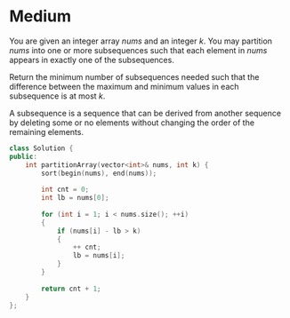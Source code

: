 # Medium

You are given an integer array $nums$ and an integer $k$. You may partition $nums$ into one or more subsequences such that each element in $nums$ appears in exactly one of the subsequences.

Return the minimum number of subsequences needed such that the difference between the maximum and minimum values in each subsequence is at most $k$.

A subsequence is a sequence that can be derived from another sequence by deleting some or no elements without changing the order of the remaining elements.

```cpp
class Solution {
public:
    int partitionArray(vector<int>& nums, int k) {
        sort(begin(nums), end(nums));
        
        int cnt = 0;
        int lb = nums[0];
        
        for (int i = 1; i < nums.size(); ++i)
        {
            if (nums[i] - lb > k)
            {
                ++ cnt;
                lb = nums[i];
            }
        }
        
        return cnt + 1;
    }
};
```
